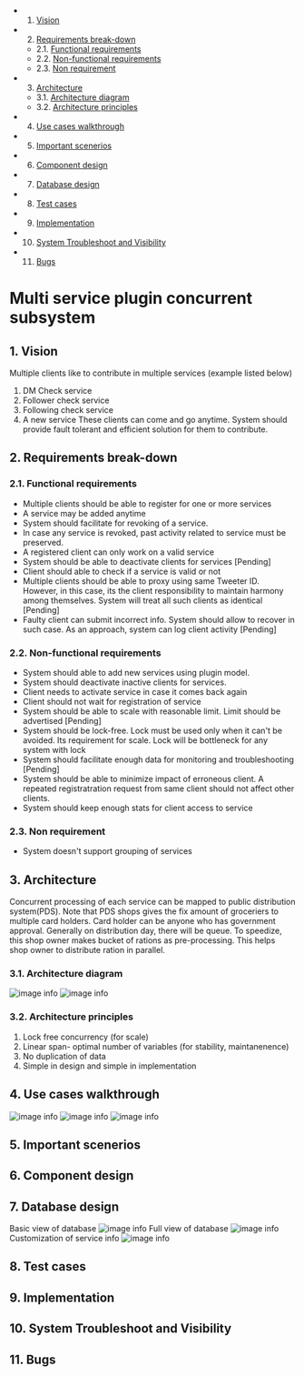 <!-- vscode-markdown-toc -->
* 1. [Vision](#Vision)
* 2. [Requirements break-down](#Requirementsbreak-down)
	* 2.1. [Functional requirements](#Functionalrequirements)
	* 2.2. [Non-functional requirements](#Non-functionalrequirements)
	* 2.3. [Non requirement](#Nonrequirement)
* 3. [Architecture](#Architecture)
	* 3.1. [Architecture diagram](#Architecturediagram)
	* 3.2. [Architecture principles](#Architectureprinciples)
* 4. [Use cases walkthrough](#Usecaseswalkthrough)
* 5. [Important scenerios](#Importantscenerios)
* 6. [Component design](#Componentdesign)
* 7. [Database design](#Databasedesign)
* 8. [Test cases](#Testcases)
* 9. [Implementation](#Implementation)
* 10. [System Troubleshoot and Visibility](#SystemTroubleshootandVisibility)
* 11. [Bugs](#Bugs)

<!-- vscode-markdown-toc-config
	numbering=true
	autoSave=true
	/vscode-markdown-toc-config -->
<!-- /vscode-markdown-toc -->
# Multi service plugin concurrent subsystem

##  1. <a name='Vision'></a>Vision
Multiple clients like to contribute in multiple services (example listed below)
1. DM Check service
2. Follower check service
3. Following check service
4. A new service
These clients can come and go anytime. System should provide fault tolerant and efficient solution for them to contribute.


##  2. <a name='Requirementsbreak-down'></a>Requirements break-down
###  2.1. <a name='Functionalrequirements'></a>Functional requirements
* Multiple clients should be able to register for one or more services
* A service may be added anytime 
* System should facilitate for revoking of a service. 
* In case any service is revoked, past activity related to service must be preserved.
* A registered client can only work on a valid service
* System should be able to deactivate clients for services
[Pending]
* Client should able to check if a service is valid or not
* Multiple clients should be able to proxy using same Tweeter ID. However, in this case, its  the client responsibility to maintain harmony among themselves. System will treat all such clients as identical [Pending]
* Faulty client can submit incorrect info. System should allow to recover in such case. As an approach, system can log client activity [Pending]


###  2.2. <a name='Non-functionalrequirements'></a>Non-functional requirements
* System should able to add new services using plugin model.
* System should  deactivate inactive clients for services.
* Client needs to activate service in case it comes back again
* Client should not wait for registration of service
* System should be able to scale with reasonable limit. Limit should be advertised [Pending]
* System should be lock-free. Lock must be used only when it can't be avoided. Its requirement for scale. Lock will be bottleneck for any system with lock 
* System should facilitate enough data for monitoring and troubleshooting [Pending]
* System should be able to minimize impact of erroneous client. A repeated registratration request from same client should not affect other clients.
* System should keep enough stats for client access to service

###  2.3. <a name='Nonrequirement'></a>Non requirement
* System doesn't support grouping of services

##  3. <a name='Architecture'></a>Architecture
Concurrent processing of each service can be mapped to public distribution system(PDS). Note that PDS shops gives the fix amount of groceriers to multiple card holders. Card holder can be anyone who has government approval. Generally on distribution day, there will be queue. To speedize, this shop owner makes bucket of rations as pre-processing. This helps shop owner to distribute ration in parallel.


###  3.1. <a name='Architecturediagram'></a>Architecture diagram

![image info](./data/architecture_multi_service_components.jpg)
![image info](./data/architecture_multi_service_registration.jpg)

###  3.2. <a name='Architectureprinciples'></a>Architecture principles
1. Lock free concurrency (for scale)
2. Linear span- optimal number of variables (for stability, maintanenence)
3. No duplication of data
4. Simple in design and simple in implementation

##  4. <a name='Usecaseswalkthrough'></a>Use cases walkthrough

![image info](./data/Use-cases-clients.jpg)
![image info](./data/use-cases-service-manager.jpg)
![image info](./data/use-case-visibility.jpg)

##  5. <a name='Importantscenerios'></a>Important scenerios

##  6. <a name='Componentdesign'></a>Component design


##  7. <a name='Databasedesign'></a>Database design
Basic view of database
![image info](./data/database_design_basic.jpg)
Full view of database
![image info](./data/database_design_complete.jpg)
Customization of service info
![image info](./data/database_design_custom.jpg)

##  8. <a name='Testcases'></a>Test cases


##  9. <a name='Implementation'></a>Implementation


##  10. <a name='SystemTroubleshootandVisibility'></a>System Troubleshoot and Visibility 

##  11. <a name='Bugs'></a>Bugs
